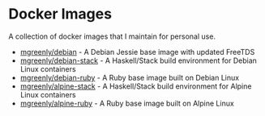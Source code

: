 # Docker Images

A collection of docker images that I maintain for personal use.

  * [mgreenly/debian](https://hub.docker.com/r/mgreenly/debian/) - A Debian Jessie base image with updated FreeTDS
  * [mgreenly/debian-stack](https://github.com/mgreenly/dockerimages/tree/master/debian-stack) - A Haskell/Stack build environment for Debian Linux containers
  * [mgreenly/debian-ruby](https://github.com/mgreenly/dockerimages/tree/master/debian-ruby) - A Ruby base image built on Debian Linux
  * [mgreenly/alpine-stack](https://hub.docker.com/r/mgreenly/alpine-stack/) - A Haskell/Stack build environment for Alpine Linux containers
  * [mgreenly/alpine-ruby](https://github.com/mgreenly/dockerimages/tree/master/alpine-ruby) - A Ruby base image built on Alpine Linux
